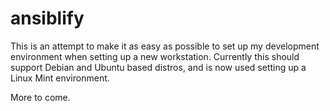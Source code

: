 # ansiblify

This is an attempt to make it as easy as possible to set up my
development environment when setting up a new workstation. Currently
this should support Debian and Ubuntu based distros, and is now used
setting up a Linux Mint environment.

More to come.
